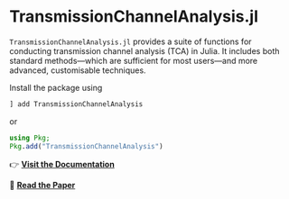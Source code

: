# TransmissionChannelAnalysis.jl

`TransmissionChannelAnalysis.jl` provides a suite of functions for conducting transmission channel analysis (TCA) in Julia. It includes both standard methods—which are sufficient for most users—and more advanced, customisable techniques.

Install the package using 

```jl
] add TransmissionChannelAnalysis
```

or 

```jl
using Pkg;
Pkg.add("TransmissionChannelAnalysis")
```


👉 **[Visit the Documentation](https://enweg.github.io/tca-website/)**

📄 **[Read the Paper](https://arxiv.org/abs/2405.18987)**
